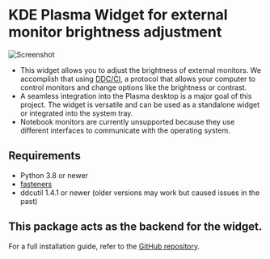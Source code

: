 # KDE Plasma Widget for external monitor brightness adjustment

![Screenshot](./banner.png)

* This widget allows you to adjust the brightness of external monitors. We accomplish that using [DDC/CI](https://en.wikipedia.org/wiki/Display_Data_Channel#DDC/CI), a protocol that allows your computer to control monitors and change options like the brightness or contrast.
* A seamless integration into the Plasma desktop is a major goal of this project. The widget is versatile and can be used as a standalone widget or integrated into the system tray.
* Notebook monitors are currently unsupported because they use different interfaces to communicate with the operating system.

## Requirements

* Python 3.8 or newer
* [fasteners](https://pypi.org/project/fasteners/)
* ddcutil 1.4.1 or newer (older versions may work but caused issues in the past)

## This package acts as the backend for the widget.
For a full installation guide, refer to the [GitHub repository](https://github.com/davidhi7/ddcci-plasmoid).